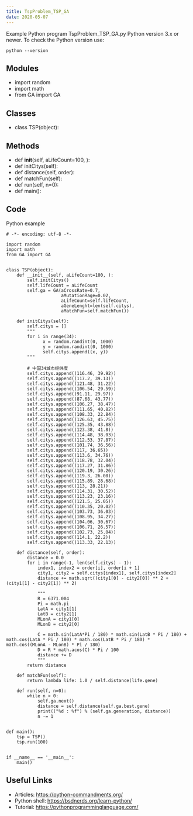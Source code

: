 ```yaml
---
title: TspProblem_TSP_GA
date: 2020-05-07
---
```

Example Python program TspProblem_TSP_GA.py
Python version 3.x or newer.
To check the Python version use:

    python --version

## Modules

* import random
* import math
* from GA import GA

## Classes

* class TSP(object):

## Methods

* def __init__(self, aLifeCount=100, ):
* def initCitys(self):
* def distance(self, order):
* def matchFun(self):
* def run(self, n=0):
* def main():

## Code

Python example

    # -*- encoding: utf-8 -*-
    
    import random
    import math
    from GA import GA
    
    
    class TSP(object):
        def __init__(self, aLifeCount=100, ):
            self.initCitys()
            self.lifeCount = aLifeCount
            self.ga = GA(aCrossRate=0.7,
                         aMutationRage=0.02,
                         aLifeCount=self.lifeCount,
                         aGeneLenght=len(self.citys),
                         aMatchFun=self.matchFun())
    
        def initCitys(self):
            self.citys = []
            """
            for i in range(34):
                  x = random.randint(0, 1000)
                  y = random.randint(0, 1000)
                  self.citys.append((x, y))
            """
    
            # 中国34城市经纬度
            self.citys.append((116.46, 39.92))
            self.citys.append((117.2, 39.13))
            self.citys.append((121.48, 31.22))
            self.citys.append((106.54, 29.59))
            self.citys.append((91.11, 29.97))
            self.citys.append((87.68, 43.77))
            self.citys.append((106.27, 38.47))
            self.citys.append((111.65, 40.82))
            self.citys.append((108.33, 22.84))
            self.citys.append((126.63, 45.75))
            self.citys.append((125.35, 43.88))
            self.citys.append((123.38, 41.8))
            self.citys.append((114.48, 38.03))
            self.citys.append((112.53, 37.87))
            self.citys.append((101.74, 36.56))
            self.citys.append((117, 36.65))
            self.citys.append((113.6, 34.76))
            self.citys.append((118.78, 32.04))
            self.citys.append((117.27, 31.86))
            self.citys.append((120.19, 30.26))
            self.citys.append((119.3, 26.08))
            self.citys.append((115.89, 28.68))
            self.citys.append((113, 28.21))
            self.citys.append((114.31, 30.52))
            self.citys.append((113.23, 23.16))
            self.citys.append((121.5, 25.05))
            self.citys.append((110.35, 20.02))
            self.citys.append((103.73, 36.03))
            self.citys.append((108.95, 34.27))
            self.citys.append((104.06, 30.67))
            self.citys.append((106.71, 26.57))
            self.citys.append((102.73, 25.04))
            self.citys.append((114.1, 22.2))
            self.citys.append((113.33, 22.13))
    
        def distance(self, order):
            distance = 0.0
            for i in range(-1, len(self.citys) - 1):
                index1, index2 = order[i], order[i + 1]
                city1, city2 = self.citys[index1], self.citys[index2]
                distance += math.sqrt((city1[0] - city2[0]) ** 2 + (city1[1] - city2[1]) ** 2)
    
                """
                R = 6371.004
                Pi = math.pi
                LatA = city1[1]
                LatB = city2[1]
                MLonA = city1[0]
                MLonB = city2[0]
    
                C = math.sin(LatA*Pi / 180) * math.sin(LatB * Pi / 180) + math.cos(LatA * Pi / 180) * math.cos(LatB * Pi / 180) * math.cos((MLonA - MLonB) * Pi / 180)
                D = R * math.acos(C) * Pi / 100
                distance += D
                """
            return distance
    
        def matchFun(self):
            return lambda life: 1.0 / self.distance(life.gene)
    
        def run(self, n=0):
            while n > 0:
                self.ga.next()
                distance = self.distance(self.ga.best.gene)
                print(("%d : %f") % (self.ga.generation, distance))
                n -= 1
    
    
    def main():
        tsp = TSP()
        tsp.run(100)
    
    
    if __name__ == '__main__':
        main()
    
    
    

## Useful Links

- Articles: https://python-commandments.org/
- Python shell: https://bsdnerds.org/learn-python/
- Tutorial: https://pythonprogramminglanguage.com/
